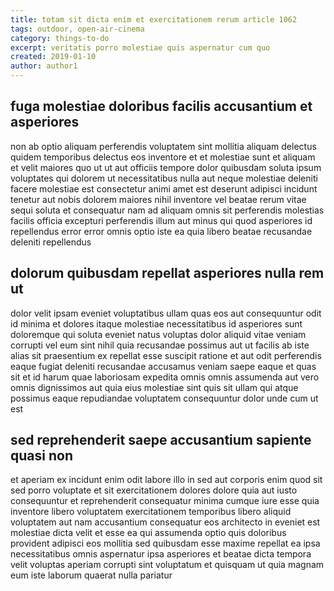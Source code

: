```yaml
---
title: totam sit dicta enim et exercitationem rerum article 1062
tags: outdoor, open-air-cinema
category: things-to-do
excerpt: veritatis porro molestiae quis aspernatur cum quo
created: 2019-01-10
author: author1
---
```


## fuga molestiae doloribus facilis accusantium et asperiores

non ab optio aliquam perferendis voluptatem sint mollitia aliquam delectus quidem temporibus delectus eos inventore et et molestiae sunt et aliquam et velit maiores quo ut ut aut officiis tempore dolor quibusdam soluta ipsum voluptates qui dolorem ut necessitatibus nulla aut neque molestiae deleniti facere molestiae est consectetur animi amet est deserunt adipisci incidunt tenetur aut nobis dolorem maiores nihil inventore vel beatae rerum vitae sequi soluta et consequatur nam ad aliquam omnis sit perferendis molestias facilis officia excepturi perferendis illum aut minus qui quod asperiores id repellendus error error omnis optio iste ea quia libero beatae recusandae deleniti repellendus

## dolorum quibusdam repellat asperiores nulla rem ut

dolor velit ipsam eveniet voluptatibus ullam quas eos aut consequuntur odit id minima et dolores itaque molestiae necessitatibus id asperiores sunt doloremque qui soluta eveniet natus voluptas dolor aliquid vitae veniam corrupti vel eum sint nihil quia recusandae possimus aut ut facilis ab iste alias sit praesentium ex repellat esse suscipit ratione et aut odit perferendis eaque fugiat deleniti recusandae accusamus veniam saepe eaque et quas sit et id harum quae laboriosam expedita omnis omnis assumenda aut vero omnis dignissimos aut quia eius molestiae sint quis sit ullam qui atque possimus eaque repudiandae voluptatem consequuntur dolor unde cum ut est

## sed reprehenderit saepe accusantium sapiente quasi non

et aperiam ex incidunt enim odit labore illo in sed aut corporis enim quod sit sed porro voluptate et sit exercitationem dolores dolore quia aut iusto consequuntur et reprehenderit consequatur minima cumque iure esse quia inventore libero voluptatem exercitationem temporibus libero aliquid voluptatem aut nam accusantium consequatur eos architecto in eveniet est molestiae dicta velit et esse ea qui assumenda optio quis doloribus provident adipisci eos mollitia sed quibusdam esse maxime repellat ea ipsa necessitatibus omnis aspernatur ipsa asperiores et beatae dicta tempora velit voluptas aperiam corrupti sint voluptatum et quisquam ut quia magnam eum iste laborum quaerat nulla pariatur

